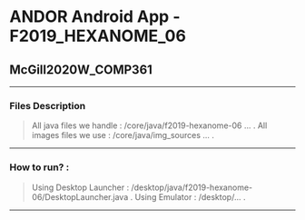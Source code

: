 # ANDOR Android App - F2019_HEXANOME_06
## McGill2020W_COMP361

----

### Files Description
> All java files we handle : /core/java/f2019-hexanome-06 ... . 
> All images files we use : /core/java/img_sources  ... . 

----

### How to run? :
> Using Desktop Launcher : /desktop/java/f2019-hexanome-06/DesktopLauncher.java . 
> Using Emulator : /desktop/... .

----
